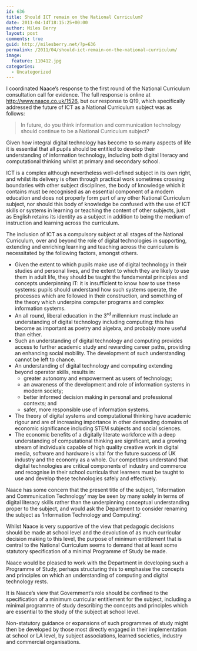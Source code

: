 ```yaml
---
id: 636
title: Should ICT remain on the National Curriculum?
date: 2011-04-14T18:15:25+00:00
author: Miles Berry
layout: post 
comments: true
guid: http://milesberry.net/?p=636
permalink: /2011/04/should-ict-remain-on-the-national-curriculum/
image:
  feature: 110412.jpg
categories:
  - Uncategorized
---
```

I coordinated Naace&#8217;s response to the first round of the National Curriculum consultation call for evidence. The full response is online at <http://www.naace.co.uk/1526>, but our response to Q19, which specifically addressed the future of ICT as a National Curriculum subject was as follows:

> In future, do you think information and communication technology should continue to be a National Curriculum subject?

Given how integral digital technology has become to so many aspects of life it is essential that all pupils should be entitled to develop their understanding of information technology, including both digital literacy and computational thinking whilst at primary and secondary school.

ICT is a complex although nevertheless well-defined subject in its own right, and whilst its delivery is often through practical work sometimes crossing boundaries with other subject disciplines, the body of knowledge which it contains must be recognised as an essential component of a modern education and does not properly form part of any other National Curriculum subject, nor should this body of knowledge be confused with the use of ICT skills or systems in learning or teaching the content of other subjects, just as English retains its identity as a subject in addition to being the medium of instruction and learning across the curriculum.<!--more-->

The inclusion of ICT as a compulsory subject at all stages of the National Curriculum, over and beyond the role of digital technologies in supporting, extending and enriching learning and teaching across the curriculum is necessitated by the following factors, amongst others.

  * Given the extent to which pupils make use of digital technology in their studies and personal lives, and the extent to which they are likely to use them in adult life, they should be taught the fundamental principles and concepts underpinning IT: it is insufficient to know how to use these systems: pupils should understand how such systems operate, the processes which are followed in their construction, and something of the theory which underpins computer programs and complex information systems.
  * An all round, liberal education in the 3<sup>rd</sup> millennium must include an understanding of digital technology including computing: this has become as important as poetry and algebra, and probably more useful than either.
  * Such an understanding of digital technology and computing provides access to further academic study and rewarding career paths, providing an enhancing social mobility. The development of such understanding cannot be left to chance.
  * An understanding of digital technology and computing extending beyond operator skills, results in: 
      * greater autonomy and empowerment as users of technology;
      * an awareness of the development and role of information systems in modern society;
      * better informed decision making in personal and professional contexts; and
      * safer, more responsible use of information systems.
  * The theory of digital systems and computational thinking have academic rigour and are of increasing importance in other demanding domains of economic significance including STEM subjects and social sciences.
  * The economic benefits of a digitally literate workforce with a deep  understanding of computational thinking are significant, and a growing stream of individuals capable of high quality creative work in digital media, software and hardware is vital for the future success of UK industry and the economy as a whole. Our competitors understand that digital technologies are critical components of industry and commerce and recognise in their school curricula that learners must be taught to use and develop these technologies safely and effectively.

Naace has some concern that the present title of the subject, ‘Information and Communication Technology’ may be seen by many solely in terms of digital literacy skills rather than the underpinning conceptual understanding proper to the subject, and would ask the Department to consider renaming the subject as ‘Information Technology and Computing’.

Whilst Naace is very supportive of the view that pedagogic decisions should be made at school level and the devolution of as much curricular decision making to this level, the purpose of minimum entitlement that is central to the National Curriculum seems to demand that at least some statutory specification of a minimal Programme of Study be made.

Naace would be pleased to work with the Department in developing such a Programme of Study, perhaps structuring this to emphasise the concepts and principles on which an understanding of computing and digital technology rests.

It is Naace’s view that Government’s role should be confined to the specification of a minimum curricular entitlement for the subject, including a minimal programme of study describing the concepts and principles which are essential to the study of the subject at school level.

Non-statutory guidance or expansions of such programmes of study might then be developed by those most directly engaged in their implementation at school or LA level, by subject associations, learned societies, industry and commercial organisations.
